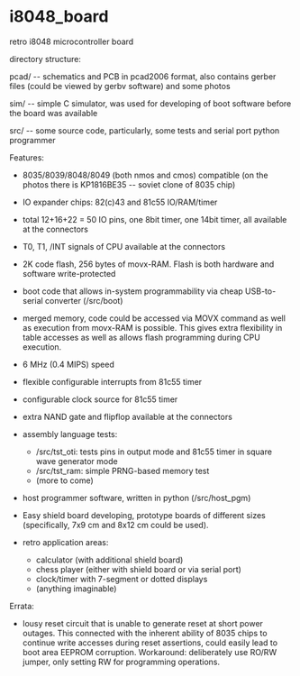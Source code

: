 # i8048_board
retro i8048 microcontroller board

directory structure:

pcad/ --  schematics and PCB in pcad2006 format, also contains gerber files (could be viewed by gerbv software) and some photos

sim/ -- simple C simulator, was used for developing of boot software before the board was available

src/ -- some source code, particularly, some tests and serial port python programmer


Features:
 - 8035/8039/8048/8049 (both nmos and cmos) compatible (on the photos there is KP1816BE35 -- soviet clone of 8035 chip)
 
 - IO expander chips: 82(c)43 and 81c55 IO/RAM/timer
 
 - total 12+16+22 = 50 IO pins, one 8bit timer, one 14bit timer, all available at the connectors

 - T0, T1, /INT signals of CPU available at the connectors
 
 - 2K code flash, 256 bytes of movx-RAM. Flash is both hardware and software write-protected
 
 - boot code that allows in-system programmability via cheap USB-to-serial converter (/src/boot)
 
 - merged memory, code could be accessed via MOVX command as well as execution from movx-RAM is possible.
   This gives extra flexibility in table accesses as well as allows flash programming during CPU execution.
 
 - 6 MHz (0.4 MIPS) speed
 
 - flexible configurable interrupts from 81c55 timer
 
 - configurable clock source for 81c55 timer
 
 - extra NAND gate and flipflop available at the connectors

 - assembly language tests: 
   * /src/tst_oti: tests pins in output mode and 81c55 timer in square wave generator mode
   * /src/tst_ram: simple PRNG-based memory test
   * (more to come)

 - host programmer software, written in python (/src/host_pgm)

 - Easy shield board developing, prototype boards of different sizes (specifically, 7x9 cm and 8x12 cm could be used).

 - retro application areas:
   * calculator (with additional shield board)
   * chess player (either with shield board or via serial port)
   * clock/timer with 7-segment or dotted displays
   * (anything imaginable)





Errata:
 - lousy reset circuit that is unable to generate reset at short power outages.
   This connected with the inherent ability of 8035 chips to continue write accesses
   during reset assertions, could easily lead to boot area EEPROM corruption.
 Workaround: deliberately use RO/RW jumper, only setting RW for programming operations.

